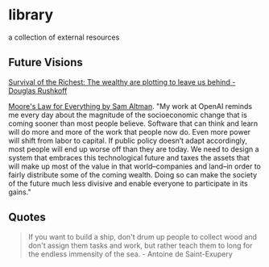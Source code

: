 # library
a collection of external resources



## Future Visions
[Survival of the Richest: The wealthy are plotting to leave us behind - Douglas Rushkoff](https://onezero.medium.com/survival-of-the-richest-9ef6cddd0cc1)

[Moore's Law for Everything by Sam Altman](https://moores.samaltman.com/). 
  "My work at OpenAI reminds me every day about the magnitude of the socioeconomic change that is coming sooner than most people believe. Software that can think and learn will do more and more of the work that people now do. Even more power will shift from labor to capital. If public policy doesn’t adapt accordingly, most people will end up worse off than they are today. We need to design a system that embraces this technological future and taxes the assets that will make up most of the value in that world–companies and land–in order to fairly distribute some of the coming wealth. Doing so can make the society of the future much less divisive and enable everyone to participate in its gains."


## Quotes
 > If you want to build a ship, don't drum up people to collect wood and don't assign them tasks and work, but rather teach them to long for the endless immensity of the sea. - Antoine de Saint-Exupery
